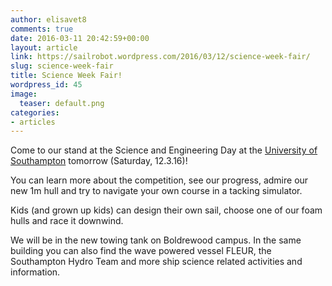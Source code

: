 ```yaml
---
author: elisavet8
comments: true
date: 2016-03-11 20:42:59+00:00
layout: article
link: https://sailrobot.wordpress.com/2016/03/12/science-week-fair/
slug: science-week-fair
title: Science Week Fair!
wordpress_id: 45
image:
  teaser: default.png
categories:
- articles
---
```


Come to our stand at the Science and Engineering Day at the [University of Southampton](http://www.southampton.ac.uk/per/university/festival/science-and-engineering-day.page) tomorrow (Saturday, 12.3.16)!

You can learn more about the competition, see our progress, admire our new 1m hull and try to navigate your own course in a tacking simulator.

Kids (and grown up kids) can design their own sail, choose one of our foam hulls and race it downwind.

We will be in the new towing tank on Boldrewood campus. In the same building you can also find the wave powered vessel FLEUR, the Southampton Hydro Team and more ship science related activities and information.
